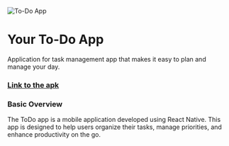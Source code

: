![To-Do App](https://github.com/RohitPatra-2002/ToDo-App/assets/119285694/42892cd9-e466-4d56-a9de-8b5b9758cc39)

# Your To-Do App

Application for task management app that makes it easy to plan and manage your day. 

### [Link to the apk](https://drive.google.com/file/d/1q0d9PfTLMCwIlQRUnSH0xVMch8IRIgUD/view?usp=sharing)

### Basic Overview

The ToDo app is a mobile application developed using React Native.
This app is designed to help users organize their tasks, manage priorities, and enhance productivity on the go.
